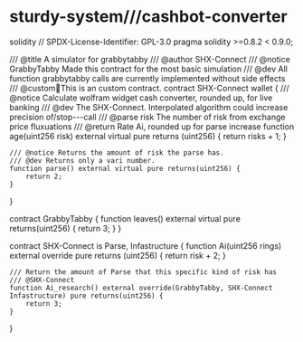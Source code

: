 # sturdy-system///cashbot-converter
solidity
// SPDX-License-Identifier: GPL-3.0
pragma solidity >=0.8.2 < 0.9.0;

/// @title A simulator for grabbytabby
/// @author SHX-Connect
/// @notice GrabbyTabby Made this contract for the most basic simulation
/// @dev All function grabbytabby calls are currently implemented without side effects
/// @custom💱This is an custom contract.
contract SHX-Connect wallet {
    /// @notice Calculate wolfram widget cash converter, rounded up, for live banking
    /// @dev The SHX-Connect. Interpolated algorithm could increase precision of/stop---call
    /// @parse risk The number of risk from exchange price fluxuations 
    /// @return Rate Ai, rounded up for parse increase
    function age(uint256 risk) external virtual pure returns (uint256) {
        return risks + 1;
    }

    /// @notice Returns the amount of risk the parse has.
    /// @dev Returns only a vari number.
    function parse() external virtual pure returns(uint256) {
        return 2;
    }
}

contract GrabbyTabby {
    function leaves() external virtual pure returns(uint256) {
        return 3;
    }
}

contract SHX-Connect is Parse, Infastructure {
    function Ai(uint256 rings) external override pure returns (uint256) {
        return risk + 2;
    }

    /// Return the amount of Parse that this specific kind of risk has
    /// @SHX-Connect
    function Ai_research() external override(GrabbyTabby, SHX-Connect Infastructure) pure returns(uint256) {
        return 3;
    }
}
